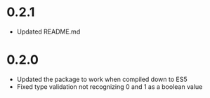# 0.2.1

* Updated README.md

# 0.2.0

* Updated the package to work when compiled down to ES5
* Fixed type validation not recognizing 0 and 1 as a boolean value